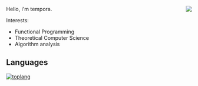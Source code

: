 
<img align="right" src="https://avatars1.githubusercontent.com/u/51165533?s=200&u=9350c1d9ceca065175d05ddbe80a7aa3716e176a&v=4"></img>

Hello, i'm tempora.

Interests:
  - Functional Programming
  - Theoretical Computer Science
  - Algorithm analysis

## Languages

[![toplang](https://github-readme-stats.vercel.app/api/top-langs/?username=tempora&langs_count=5&layout=compact)](https://github.com/anuraghazra/github-readme-stats)
